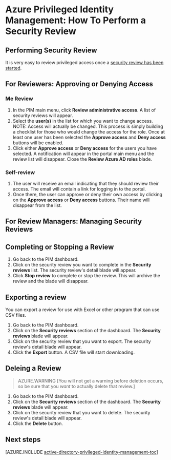 <properties
   pageTitle="Azure Privileged Identity Management: How To Perform a Security Review"
   description="Learn how to add roles to privileged identities with the Azure Privileged Identity Management extension."
   services="active-directory"
   documentationCenter=""
   authors="IHenkel"
   manager="stevenpo"
   editor=""/>

<tags
   ms.service="na"
   ms.devlang="na"
   ms.topic="article"
   ms.tgt_pltfrm="na"
   ms.workload="identity"
   ms.date="09/21/2015"
   ms.author="inhenk"/>

# Azure Privileged Identity Management: How To Perform a Security Review

## Performing Security Review
It is very easy to review privileged access once a [security review has been started](active-directory-privileged-identity-management-how-to-start-security-review.md).

## For Reviewers: Approving or Denying Access

### Me Review
1. In the PIM main menu, click **Review administrative access**. A list of security reviews will appear.
2. Select the **user(s)** in the list for which you want to change access. NOTE: Access will actually be changed.  This process is simply building a checklist for those who would change the access for the role.  Once at least one user has been selected the **Approve access** and **Deny access** buttons will be enabled.
3. Click either  **Approve access** or **Deny access** for the users you have selected.  A notification will appear in the portal main menu and the review list will disappear.  Close the **Review Azure AD roles** blade.

### Self-review
1. The user will receive an email indicating that they should review their access.  The email will contain a link for logging in to the portal.
2. Once there, the user can approve or deny their own access by clicking on the  **Approve access** or **Deny access** buttons.  Their name will disappear from the list.

## For Review Managers: Managing Security Reviews

## Completing or Stopping a Review
1. Go back to the PIM dashboard.
2. Click on the security review you want to complete in the **Security reviews** list. The security review's detail blade will appear.
3. Click **Stop review** to complete or stop the review.  This will archive the review and the blade will disappear.

## Exporting a review
You can export a review for use with Excel or other program that can use CSV files.

1. Go back to the PIM dashboard.
2. Click on the **Security reviews** section of the dashboard.  The **Security reviews** blade will appear.
3. Click on the security review that you want to export. The security review's detail blade will appear.
4. Click the **Export** button. A CSV file will start downloading.

## Deleing a Review

> AZURE.WARNING [You will not get a warning before deletion occurs, so be sure that you *want* to actually delete that review.]

1. Go back to the PIM dashboard.
2. Click on the **Security reviews** section of the dashboard.  The **Security reviews** blade will appear.
3. Click on the security review that you want to delete. The security review's detail blade will appear.
4. Click the **Delete** button.

<!--Every topic should have next steps and links to the next logical set of content to keep the customer engaged-->
## Next steps
[AZURE.INCLUDE [active-directory-privileged-identity-management-toc](../../includes/active-directory-privileged-identity-management-toc.md)]




<!--HONumber=Apr16_HO1-->


